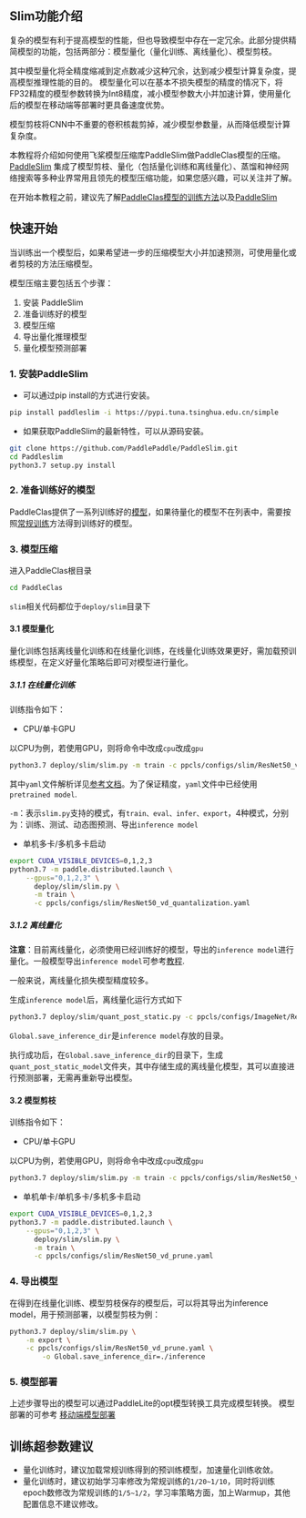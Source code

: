 
## Slim功能介绍
复杂的模型有利于提高模型的性能，但也导致模型中存在一定冗余。此部分提供精简模型的功能，包括两部分：模型量化（量化训练、离线量化）、模型剪枝。

其中模型量化将全精度缩减到定点数减少这种冗余，达到减少模型计算复杂度，提高模型推理性能的目的。
模型量化可以在基本不损失模型的精度的情况下，将FP32精度的模型参数转换为Int8精度，减小模型参数大小并加速计算，使用量化后的模型在移动端等部署时更具备速度优势。

模型剪枝将CNN中不重要的卷积核裁剪掉，减少模型参数量，从而降低模型计算复杂度。

本教程将介绍如何使用飞桨模型压缩库PaddleSlim做PaddleClas模型的压缩。
[PaddleSlim](https://github.com/PaddlePaddle/PaddleSlim) 集成了模型剪枝、量化（包括量化训练和离线量化）、蒸馏和神经网络搜索等多种业界常用且领先的模型压缩功能，如果您感兴趣，可以关注并了解。

在开始本教程之前，建议先了解[PaddleClas模型的训练方法](../../docs/zh_CN/tutorials/getting_started.md)以及[PaddleSlim](https://paddleslim.readthedocs.io/zh_CN/latest/index.html)


## 快速开始
当训练出一个模型后，如果希望进一步的压缩模型大小并加速预测，可使用量化或者剪枝的方法压缩模型。

模型压缩主要包括五个步骤：
1. 安装 PaddleSlim
2. 准备训练好的模型
3. 模型压缩
4. 导出量化推理模型
5. 量化模型预测部署

### 1. 安装PaddleSlim

* 可以通过pip install的方式进行安装。

```bash
pip install paddleslim -i https://pypi.tuna.tsinghua.edu.cn/simple
```

* 如果获取PaddleSlim的最新特性，可以从源码安装。

```bash
git clone https://github.com/PaddlePaddle/PaddleSlim.git
cd Paddleslim
python3.7 setup.py install
```

### 2. 准备训练好的模型

PaddleClas提供了一系列训练好的[模型](../../docs/zh_CN/models/models_intro.md)，如果待量化的模型不在列表中，需要按照[常规训练](../../docs/zh_CN/tutorials/getting_started.md)方法得到训练好的模型。

### 3. 模型压缩

进入PaddleClas根目录

```bash
cd PaddleClas
```

`slim`相关代码都位于`deploy/slim`目录下

#### 3.1 模型量化

量化训练包括离线量化训练和在线量化训练，在线量化训练效果更好，需加载预训练模型，在定义好量化策略后即可对模型进行量化。

##### 3.1.1 在线量化训练

训练指令如下：

* CPU/单卡GPU

以CPU为例，若使用GPU，则将命令中改成`cpu`改成`gpu`

```bash
python3.7 deploy/slim/slim.py -m train -c ppcls/configs/slim/ResNet50_vd_quantalization.yaml -o Global.device=cpu
```

其中`yaml`文件解析详见[参考文档](../../docs/zh_CN/tutorials/config_description.md)。为了保证精度，`yaml`文件中已经使用`pretrained model`.

`-m`：表示`slim.py`支持的模式，有`train、eval、infer、export`，4种模式，分别为：训练、测试、动态图预测、导出`inference model`

* 单机多卡/多机多卡启动

```bash
export CUDA_VISIBLE_DEVICES=0,1,2,3
python3.7 -m paddle.distributed.launch \
    --gpus="0,1,2,3" \
      deploy/slim/slim.py \
      -m train \
      -c ppcls/configs/slim/ResNet50_vd_quantalization.yaml
```

##### 3.1.2 离线量化

**注意**：目前离线量化，必须使用已经训练好的模型，导出的`inference model`进行量化。一般模型导出`inference model`可参考[教程](../../docs/zh_CN/inference.md).

一般来说，离线量化损失模型精度较多。

生成`inference model`后，离线量化运行方式如下

```bash
python3.7 deploy/slim/quant_post_static.py -c ppcls/configs/ImageNet/ResNet/ResNet50_vd.yaml -o Global.save_inference_dir=./deploy/models/class_ResNet50_vd_ImageNet_infer
```

`Global.save_inference_dir`是`inference model`存放的目录。

执行成功后，在`Global.save_inference_dir`的目录下，生成`quant_post_static_model`文件夹，其中存储生成的离线量化模型，其可以直接进行预测部署，无需再重新导出模型。

#### 3.2 模型剪枝

训练指令如下：

- CPU/单卡GPU

以CPU为例，若使用GPU，则将命令中改成`cpu`改成`gpu`

```bash
python3.7 deploy/slim/slim.py -m train -c ppcls/configs/slim/ResNet50_vd_prune.yaml -o Global.device=cpu
```

- 单机单卡/单机多卡/多机多卡启动

```bash
export CUDA_VISIBLE_DEVICES=0,1,2,3
python3.7 -m paddle.distributed.launch \
    --gpus="0,1,2,3" \
      deploy/slim/slim.py \
      -m train \
      -c ppcls/configs/slim/ResNet50_vd_prune.yaml
```

### 4. 导出模型

在得到在线量化训练、模型剪枝保存的模型后，可以将其导出为inference model，用于预测部署，以模型剪枝为例：

```bash
python3.7 deploy/slim/slim.py \
    -m export \
    -c ppcls/configs/slim/ResNet50_vd_prune.yaml \
        -o Global.save_inference_dir=./inference
```


### 5. 模型部署

上述步骤导出的模型可以通过PaddleLite的opt模型转换工具完成模型转换。
模型部署的可参考 [移动端模型部署](../lite/readme.md)


## 训练超参数建议

* 量化训练时，建议加载常规训练得到的预训练模型，加速量化训练收敛。
* 量化训练时，建议初始学习率修改为常规训练的`1/20~1/10`，同时将训练epoch数修改为常规训练的`1/5~1/2`，学习率策略方面，加上Warmup，其他配置信息不建议修改。

